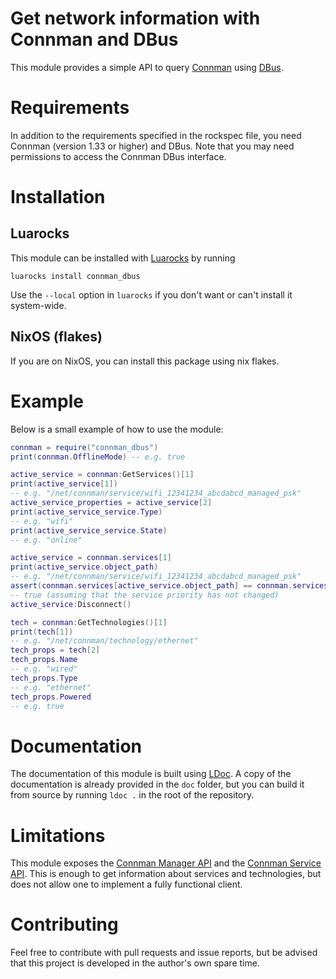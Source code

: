 # Get network information with Connman and DBus

This module provides a simple API to query
[Connman](https://01.org/connman/)
using [DBus](http://dbus.freedesktop.org/).

# Requirements

In addition to the requirements specified in the rockspec file, you need
Connman (version 1.33 or higher) and DBus. Note that you may need permissions
to access the Connman DBus interface.

# Installation

## Luarocks

This module can be installed with [Luarocks](http://luarocks.org/) by running

    luarocks install connman_dbus

Use the `--local` option in `luarocks` if you don't want or can't install it
system-wide.

## NixOS (flakes)

If you are on NixOS, you can install this package using nix flakes.

# Example

Below is a small example of how to use the module:

```lua
connman = require("connman_dbus")
print(connman.OfflineMode) -- e.g. true

active_service = connman:GetServices()[1]
print(active_service[1])
-- e.g. "/net/connman/service/wifi_12341234_abcdabcd_managed_psk"
active_service_properties = active_service[2]
print(active_service_service.Type)
-- e.g. "wifi"
print(active_service_service.State)
-- e.g. "online"

active_service = connman.services[1]
print(active_service.object_path)
-- e.g. "/net/connman/service/wifi_12341234_abcdabcd_managed_psk"
assert(connman.services[active_service.object_path] == connman.services[1])
-- true (assuming that the service priority has not changed)
active_service:Disconnect()

tech = connman:GetTechnologies()[1]
print(tech[1])
-- e.g. "/net/connman/technology/ethernet"
tech_props = tech[2]
tech_props.Name
-- e.g. "wired"
tech_props.Type
-- e.g. "ethernet"
tech_props.Powered
-- e.g. true
```

# Documentation

The documentation of this module is built using [LDoc](https://stevedonovan.github.io/ldoc/).
A copy of the documentation is already provided in the `doc` folder,
but you can build it from source by running `ldoc .` in the root of the repository.

# Limitations

This module exposes the [Connman Manager
API](https://git.kernel.org/pub/scm/network/connman/connman.git/tree/doc/manager-api.txt)
and the [Connman Service
API](https://git.kernel.org/pub/scm/network/connman/connman.git/tree/doc/service-api.txt). This
is enough to get information about services and technologies, but does not
allow one to implement a fully functional client.

# Contributing

Feel free to contribute with pull requests and issue reports, but be advised
that this project is developed in the author's own spare time.
